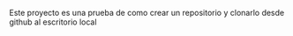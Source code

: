 Este proyecto es una prueba de como crear un repositorio y clonarlo desde github al escritorio local